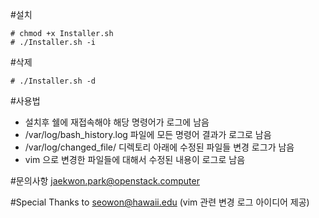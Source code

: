 

#설치

```
# chmod +x Installer.sh 
# ./Installer.sh -i
```

#삭제

```
# ./Installer.sh -d
```

#사용법
- 설치후 쉘에 재접속해야 해당 명령어가 로그에 남음
- /var/log/bash_history.log 파일에 모든 명령어 결과가 로그로 남음
- /var/log/changed_file/ 디렉토리 아래에 수정된 파일들 변경 로그가 남음
- vim 으로 변경한 파일들에 대해서 수정된 내용이 로그로 남음


#문의사항
jaekwon.park@openstack.computer


#Special Thanks to
seowon@hawaii.edu (vim 관련 변경 로그 아이디어 제공) 